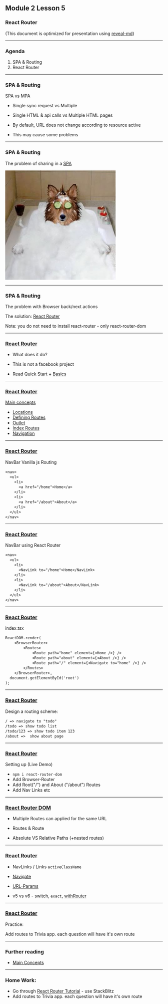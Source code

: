 ## Module 2 Lesson 5
### React Router
(This document is optimized for presentation using [reveal-md](https://github.com/webpro/reveal-md))

---
    
### Agenda
1. SPA & Routing
2. React Router

---

### SPA & Routing
SPA vs MPA
* Single sync request vs Multiple
<!-- .element: class="fragment" -->

* Single HTML & api calls vs Multiple HTML pages
<!-- .element: class="fragment" -->

* By default, URL does not change according to resource active
<!-- .element: class="fragment" -->

* This may cause some problems
<!-- .element: class="fragment" -->

---

### SPA & Routing

The problem of sharing in a [SPA](https://en.wikipedia.org/wiki/Single-page_application)

<img src="./assets/spa.jpg">
<!-- .element: class="fragment" -->

---

### SPA & Routing

The problem with Browser back/next actions 

The solution: [React Router](https://reactrouter.com/)
<!-- .element: class="fragment" -->

Note: you do not need to install react-router - only react-router-dom

---

### [React Router](https://reactrouter.com/)
* What does it do?
<!-- .element: class="fragment" -->

* This is not a facebook project
<!-- .element: class="fragment" -->

* Read Quick Start + [Basics](https://reactrouter.com/docs/en/v6/examples/basic)
<!-- .element: class="fragment" -->

---

### [React Router](https://reactrouter.com/)
[Main concepts](https://reactrouter.com/docs/en/v6/getting-started/concepts)

* [Locations](https://reactrouter.com/docs/en/v6/getting-started/concepts#locations)
* [Defining Routes](https://reactrouter.com/docs/en/v6/getting-started/concepts#defining-routes)
* [Outlet](https://reactrouter.com/docs/en/v6/getting-started/concepts#outlets)
* [Index Routes](https://reactrouter.com/docs/en/v6/getting-started/concepts#index-routes)
* [Navigation](https://reactrouter.com/docs/en/v6/getting-started/concepts#navigating)




---

### [React Router](https://reactrouter.com/)
NavBar Vanilla js Routing
```
<nav>
  <ul>
    <li>
      <a href="/home">Home</a>
    </li>
    <li>
      <a href="/about">About</a>
    </li>
  </ul>
</nav>

```

---

### [React Router](https://reactrouter.com/)
NavBar using  React Router
```
<nav>
  <ul>
    <li>
      <NavLink to="/home">Home</NavLink>
    </li>
    <li>
      <NavLink to="/about">About</NavLink>
    </li>
  </ul>
</nav>

```
---

### [React Router](https://reactrouter.com/)
index.tsx
```
ReactDOM.render(
	<BrowserRouter>
		<Routes>
			<Route path="home" element={<Home />} />
			<Route path="about" element={<About />} />
			<Route path="/" element={<Navigate to="home" />} />
		</Routes>
	</BrowserRouter>,
  document.getElementById('root')
);
```
---

### [React Router](https://reactrouter.com/)
Design a routing scheme:
```
/ => navigate to "todo"
/todo => show todo list
/todo/123 => show todo item 123
/about =>  show about page
```

---

### [React Router](https://reactrouter.com/)
Setting up (Live Demo)
* `npm i react-router-dom`
* Add Browser-Router
* Add Root("/") and About ("/about") Routes
* Add Nav Links etc

---

### [React Router DOM](https://github.com/ReactTraining/react-router)

* Multiple Routes can applied for the same URL
<!-- .element: class="fragment" -->

* Routes & Route
<!-- .element: class="fragment" -->

* Absolute VS Relative Paths (+nested routes)
<!-- .element: class="fragment" -->


---

### [React Router](https://reactrouter.com/)

* NavLinks / Links `activeClassName`

* [Navigate](https://reactrouter.com/docs/en/v6/getting-started/overview#navigation)

* [URL-Params](https://reactrouter.com/docs/en/v6/getting-started/overview#reading-url-parameters)

* v5 vs v6 - switch, `exact`, [withRouter](https://reacttraining.com/react-router/web/api/withRouter)

---

### [React Router](https://reactrouter.com/)
Practice:

Add routes to Trivia app. each question will have it's own route

---

### Further reading
* [Main Concepts](https://reactrouter.com/docs/en/v6/getting-started/concepts)

---
### Home Work:
* Go through [React Router Tutorial](https://reactrouter.com/docs/en/v6/getting-started/tutorial) - use StackBlitz
* Add routes to Trivia app. each question will have it's own route
